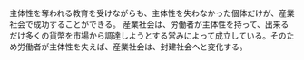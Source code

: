﻿主体性を奪われる教育を受けながらも、主体性を失わなかった個体だけが、産業社会で成功することができる。
産業社会は、労働者が主体性を持って、出来るだけ多くの貨幣を市場から調達しようとする営みによって成立している。そのため労働者が主体性を失えば、産業社会は、封建社会へと変化する。